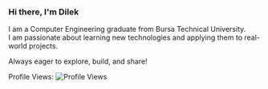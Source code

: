 ### Hi there, I'm Dilek 

I am a Computer Engineering graduate from Bursa Technical University.  
I am passionate about learning new technologies and applying them to real-world projects.  

 Always eager to explore, build, and share!  


<!--
**Dilekyilmazz/Dilekyilmazz** is a ✨ _special_ ✨ repository because its `README.md` (this file) appears on your GitHub profile.

Here are some ideas to get you started:

- 🔭 I’m currently working on ...
- 🌱 I’m currently learning ...
- 👯 I’m looking to collaborate on ...
- 🤔 I’m looking for help with ...
- 💬 Ask me about ...
- 📫 How to reach me: ...
- 😄 Pronouns: ...
- ⚡ Fun fact: ...
-->

Profile Views:
![Profile Views](https://komarev.com/ghpvc/?username=Dilekyilmazz&color=blueviolet)

